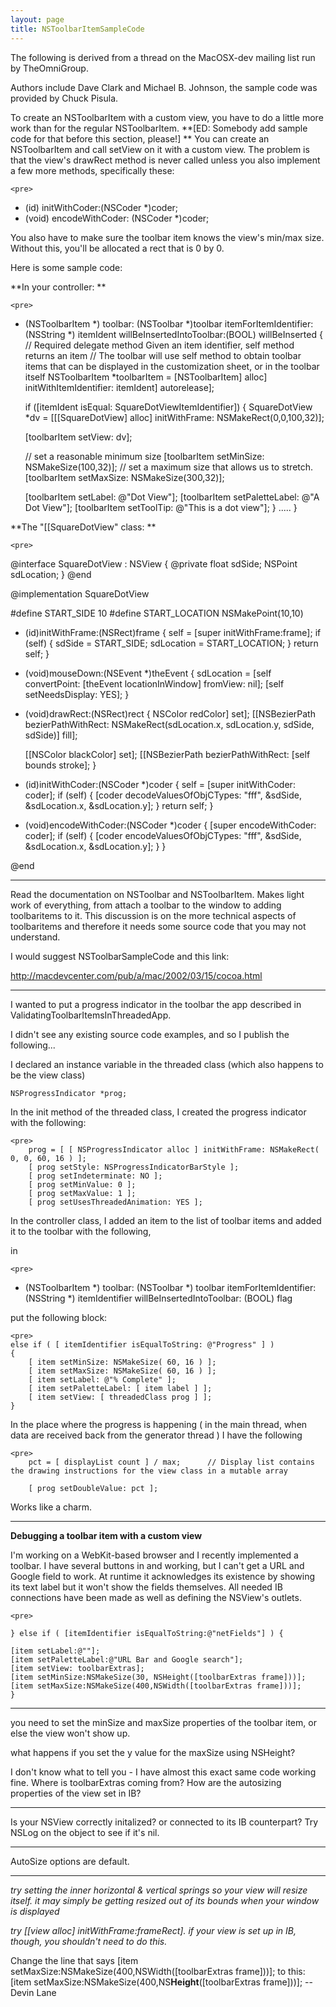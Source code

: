 ```yaml
---
layout: page
title: NSToolbarItemSampleCode
---
```


The following is derived from a thread on the MacOSX-dev mailing list run by TheOmniGroup.

Authors include Dave Clark and Michael B. Johnson, the sample code was provided by Chuck Pisula.

To create an NSToolbarItem with a custom view, you have to do a little more work than for the regular NSToolbarItem.
**[ED: Somebody add sample code for that before this section, please!] **
You can create an NSToolbarItem and call setView on it with a custom view. The problem is that the view's drawRect method is never called unless you also implement a few more methods, specifically these: 

    <pre>
- (id) initWithCoder:(NSCoder *)coder;
- (void) encodeWithCoder: (NSCoder *)coder;
</pre>

You also have to make sure the toolbar item knows the view's min/max size. Without this, you'll be allocated a rect that is 0 by 0.

Here is some sample code:

**In your controller: **

    <pre>
- (NSToolbarItem *) toolbar: (NSToolbar *)toolbar itemForItemIdentifier: 
(NSString *) itemIdent willBeInsertedIntoToolbar:(BOOL) willBeInserted {
     // Required delegate method   Given an item identifier, self method 
returns an item
     // The toolbar will use self method to obtain toolbar items that can 
be displayed in the customization sheet, or in the toolbar itself
     NSToolbarItem *toolbarItem = [NSToolbarItem] alloc] 
initWithItemIdentifier: itemIdent] autorelease];

     if ([itemIdent isEqual: SquareDotViewItemIdentifier]) {
	SquareDotView *dv = [[[SquareDotView] alloc] initWithFrame: 
NSMakeRect(0,0,100,32)];
	
	[toolbarItem setView: dv];

	// set a reasonable minimum size
	[toolbarItem setMinSize: NSMakeSize(100,32)];
	// set a maximum size that allows us to stretch.
	[toolbarItem setMaxSize: NSMakeSize(300,32)];

	[toolbarItem setLabel: @"Dot View"];
	[toolbarItem setPaletteLabel: @"A Dot View"];
	[toolbarItem setToolTip: @"This is a dot view"];
     }
   .....
}
</pre>

**The "[[SquareDotView" class: **

    <pre>
@interface SquareDotView : NSView {
@private
     float	sdSide;
     NSPoint	sdLocation;
}
@end


@implementation SquareDotView

#define START_SIDE 	10
#define START_LOCATION 	NSMakePoint(10,10)

- (id)initWithFrame:(NSRect)frame {
     self = [super initWithFrame:frame];
     if (self) {
	sdSide = START_SIDE;
	sdLocation = START_LOCATION;
     }
     return self;
}

- (void)mouseDown:(NSEvent *)theEvent {
     sdLocation = [self convertPoint: [theEvent locationInWindow] 
fromView: nil];
     [self setNeedsDisplay: YES];
}

- (void)drawRect:(NSRect)rect {
     NSColor redColor] set];
     [[NSBezierPath bezierPathWithRect: NSMakeRect(sdLocation.x, 
sdLocation.y, sdSide, sdSide)] fill];

     [[NSColor blackColor] set];
     [[NSBezierPath bezierPathWithRect: [self bounds stroke];
}

- (id)initWithCoder:(NSCoder *)coder {
     self = [super initWithCoder: coder];
     if (self) {
	[coder decodeValuesOfObjCTypes: "fff", &sdSide, &sdLocation.x, 
&sdLocation.y];
     }
     return self;
}

- (void)encodeWithCoder:(NSCoder *)coder {
     [super encodeWithCoder: coder];
     if (self) {
	[coder encodeValuesOfObjCTypes: "fff", &sdSide, &sdLocation.x, 
&sdLocation.y];
     }
}

@end
</pre>

----

Read the documentation on NSToolbar and NSToolbarItem. Makes light work of everything, from attach a toolbar to the window to adding toolbaritems to it. This discussion is on the more technical aspects of toolbaritems and therefore it needs some source code that you may not understand.

I would suggest NSToolbarSampleCode and this link:

http://macdevcenter.com/pub/a/mac/2002/03/15/cocoa.html

----

I wanted to put a progress indicator in the toolbar the app described in ValidatingToolbarItemsInThreadedApp.

I didn't see any existing source code examples, and so I publish the following...

I declared an instance variable in the threaded class (which also happens to be the view class)

    NSProgressIndicator *prog;

In the     init method of the threaded class, I created the progress indicator with the following:

    <pre>
		prog = [ [ NSProgressIndicator alloc ] initWithFrame: NSMakeRect( 0, 0, 60, 16 ) ];
		[ prog setStyle: NSProgressIndicatorBarStyle ];
		[ prog setIndeterminate: NO ];
		[ prog setMinValue: 0 ];
		[ prog setMaxValue: 1 ];
		[ prog setUsesThreadedAnimation: YES ];
</pre>

In the controller class, I added an item to the list of toolbar items and added it to the toolbar with the following,

in 

    <pre>
- (NSToolbarItem *) toolbar: (NSToolbar *) toolbar
	itemForItemIdentifier: (NSString *) itemIdentifier willBeInsertedIntoToolbar: (BOOL) flag
</pre>

put the following block:

    <pre>
	else if ( [ itemIdentifier isEqualToString: @"Progress" ] )
	{
		[ item setMinSize: NSMakeSize( 60, 16 ) ];
		[ item setMaxSize: NSMakeSize( 60, 16 ) ];
		[ item setLabel: @"% Complete" ];
		[ item setPaletteLabel: [ item label ] ];
		[ item setView: [ threadedClass prog ] ];
	}
</pre>

In the place where the progress is happening ( in the main thread, when data are received back from the generator thread ) I have the following

    <pre>
		pct = [ displayList count ] / max;      // Display list contains the drawing instructions for the view class in a mutable array
		
		[ prog setDoubleValue: pct ];
</pre>

Works like a charm.

----

**Debugging a toolbar item with a custom view**

I'm working on a WebKit-based browser and I recently implemented a toolbar. I have several buttons in and working, but I can't get a URL and Google field to work. At runtime it acknowledges its existence by showing its text label but it won't show the fields themselves. All needed IB connections have been made as well as defining the NSView's outlets.

    <pre>

	} else if ( [itemIdentifier isEqualToString:@"netFields"] ) {
	
	[item setLabel:@""];
	[item setPaletteLabel:@"URL Bar and Google search"];
	[item setView: toolbarExtras];
	[item setMinSize:NSMakeSize(30, NSHeight([toolbarExtras frame]))];
	[item setMaxSize:NSMakeSize(400,NSWidth([toolbarExtras frame]))]; 
	}

</pre>

----

you need to set the minSize and maxSize properties of the toolbar item, or else the view won't show up.

what happens if you set the y value for the maxSize using NSHeight?

I don't know what to tell you - I have almost this exact same code working fine. Where is     toolbarExtras coming from? How are the autosizing properties of the view set in IB?

----

Is your NSView correctly initalized? or connected to its IB counterpart? Try NSLog on the object to see if it's nil.

----

AutoSize options are default.

----

*try setting the inner horizontal & vertical springs so your view will resize itself. it may simply be getting resized out of its bounds when your window is displayed*

*try     [[view alloc] initWithFrame:frameRect]. if your view is set up in IB, though, you shouldn't need to do this.*

Change the line that says     [item setMaxSize:NSMakeSize(400,NSWidth([toolbarExtras frame]))];  to this:     [item setMaxSize:NSMakeSize(400,NS**Height**([toolbarExtras frame]))];  -- Devin Lane

